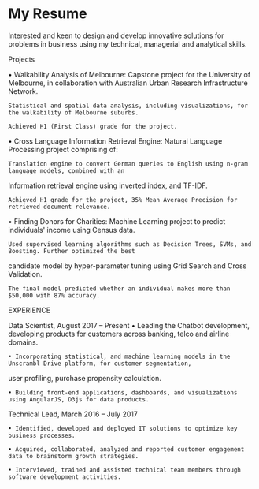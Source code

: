 ---
---

# My Resume

Interested and keen to design and develop innovative solutions for problems in business using my technical, managerial and analytical skills.

Projects

• Walkability Analysis of Melbourne: Capstone project for the University of Melbourne, in collaboration with
Australian Urban Research Infrastructure Network.
    
    Statistical and spatial data analysis, including visualizations, for the walkability of Melbourne suburbs.
    
    Achieved H1 (First Class) grade for the project.
• Cross Language Information Retrieval Engine: Natural Language Processing project comprising of:

    Translation engine to convert German queries to English using n-gram language models, combined with an

Information retrieval engine using inverted index, and TF-IDF.

    Achieved H1 grade for the project, 35% Mean Average Precision for retrieved document relevance.
• Finding Donors for Charities: Machine Learning project to predict individuals' income using Census data.

    Used supervised learning algorithms such as Decision Trees, SVMs, and Boosting. Further optimized the best

candidate model by hyper-parameter tuning using Grid Search and Cross Validation.

    The final model predicted whether an individual makes more than $50,000 with 87% accuracy.



EXPERIENCE

Data Scientist, August 2017 – Present
    • Leading the Chatbot development, developing products for customers across banking, telco and airline domains.
    
    • Incorporating statistical, and machine learning models in the Unscrambl Drive platform, for customer segmentation,
user profiling, purchase propensity calculation.
    
    • Building front-end applications, dashboards, and visualizations using AngularJS, D3js for data products.

Technical Lead, March 2016 – July 2017

    • Identified, developed and deployed IT solutions to optimize key business processes.

    • Acquired, collaborated, analyzed and reported customer engagement data to brainstorm growth strategies.

    • Interviewed, trained and assisted technical team members through software development activities.
